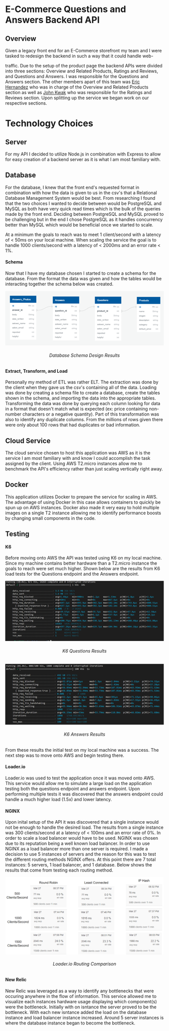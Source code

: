 # E-Commerce Questions and Answers Backend API #

## Overview ##

Given a legacy front end for an E-Commerce storefront my team and I were tasked to redesign the backend in such a way that it could handle web-




traffic. Due to the setup of the product page the backend APIs were divided into three sections: Overview and Related Products, Ratings and Reviews, and Questions and Answers. I was responsible for the Questions and Answers section. The other members apart of this team was [Eric Hernandez](https://github.com/EricMHernandez) who was in charge of the Overview and Related Products section as well as [John Kwak](https://github.com/johnkwak08) who was responsible for the Ratings and Reviews section. Upon splitting up the service we began work on our respective sections.

# Technology Choices #
## Server ##
For my API I decided to utilize Node.js in combination with Express to allow for easy creation of a backend server as it is what I am most familiary with. 

## Database ##
For the database, I knew that the front end's requested format in combination with how the data is given to us in the csv's that a Relational Database Management System would be best. From researching I found that the two choices I wanted to decide between would be PostgreSQL and MySQL as both have very quick read times which is the bulk of the queries made by the front end. Deciding between PostgreSQL and MySQL proved to be challenging but in the end I chose PostgreSQL as it handles concurrency better than MySQL which would be beneficial once we started to scale.

At a minimum the goals to reach was to meet 1 client/second with a latency of < 50ms on your local machine. When scaling the service the goal is to handle 1000 clients/second with a latency of < 2000ms and an error rate < 1%.

#### Schema ####
Now that I have my database chosen I started to create a schema for the database. From the format the data was given and how the tables would be interacting together the schema below was created.

<div align="center"><img src="https://github.com/The-Vizzinis/QandA-API/blob/main/misc/QA-Schema.png" /></div>
<h6 align="center">Database Schema Design Results</h6>

#### Extract, Transform, and Load ####
Personally my method of ETL was rather ELT. The extraction was done by the client when they gave us the csv's containing all of the data. Loading was done by creating a schema file to create a database, create the tables shown in the schema, and importing the data into the appropriate tables. Transforming the data was done by querying each column looking for data in a format that doesn't match what is expected (ex: price containing non-number characters or a negative quantity). Part of this transformation was also to identify any duplicate columns. From the millions of rows given there were only about 100 rows that had duplicates or bad information.

## Cloud Service ##
The cloud service chosen to host this application was AWS as it is the service I am most familiary with and know I could accomplish the task assigned by the client. Using AWS T2.micro instances allow me to benchmark the API's efficiency rather than just scaling vertically right away.

## Docker ##
This application utilizes Docker to prepare the service for scaling in AWS. The advantage of using Docker in this case allows containers to quickly be spun up on AWS instances. Docker also made it very easy to hold multiple images on a single T2 instance allowing me to identify performance boosts by changing small components in the code.

## Testing ##
#### K6 ####
Before moving onto AWS the API was tested using K6 on my local machine. Since my machine contains better hardware than a T2.micro instance the goals to reach were set much higher. Shown below are the results from K6 load tests for the Questions endpoint and the Answers endpoint.


<div align="center"><img src="https://github.com/The-Vizzinis/QandA-API/blob/main/misc/sdc questions k6.png" /></div>
<h6 align="center">K6 Questions Results</h6>


<div align="center"><img src="https://github.com/The-Vizzinis/QandA-API/blob/main/misc/sdc answers k6.png" /></div>
<h6 align="center">K6 Answers Results</h6>

From these results the initial test on my local machine was a success. The next step was to move onto AWS and begin testing there.

#### Loader.io ####
Loader.io was used to test the application once it was moved onto AWS. This service would allow me to simulate a large load on the application testing both the questions endpoint and answers endpoint. Upon performing multiple tests it was discovered that the answers endpoint could handle a much higher load (1.5x) and lower latency.

#### NGINX ####
Upon inital setup of the API it was discovered that a single instance would not be enough to handle the desired load. The results from a single instance was 300 clients/second at a latency of < 100ms and an error rate of 0%. In order to scale a load balancer would have to be used. NGINX was chosen due to its reputation being a well known load balancer. In order to use NGINX as a load balancer more than one server is required. I made a decision to use 5 instances of servers and the reason for this was to test the different routing methods NGINX offers. At this point there are 7 total instances: 5 servers, 1 load balancer, and 1 database. Below shows the results that come from testing each routing method.


<div align="center"><img src="https://github.com/The-Vizzinis/QandA-API/blob/main/misc/sdc routing.png" /></div>
<h6 align="center">Loader.io Routing Comparison</h6>

#### New Relic ####
New Relic was leveraged as a way to identify any bottlenecks that were occuring anywhere in the flow of information. This service allowed me to visualize each instances hardware usage displaying which component(s) were the bottleneck. Initially with on isntance the server proved to be the bottleneck. With each new isntance added the load on the database instance and load balancer instance increased. Around 5 server instances is where the database instance began to become the bottleneck. 
